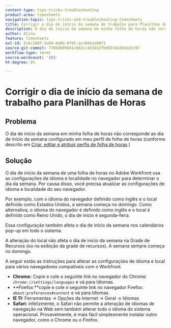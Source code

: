 ```yaml
---
content-type: tips-tricks-troubleshooting
product-area: timesheets
navigation-topic: tips-tricks-and-troubleshooting-timesheets
title: Corrigir o dia de início da semana de trabalho para Planilhas de Horas
description: O dia de início da semana em minha folha de horas não corresponde ao dia de início da semana configurado em meu perfil de folha de horas.
author: Alina
feature: Timesheets
exl-id: 5c6c100f-2a04-4a6b-9f95-acc8de3a90f1
source-git-commit: 7786d899841cb82cc4d3832fb083c6e2bda2e197
workflow-type: tm+mt
source-wordcount: '293'
ht-degree: 0%

---
```


# Corrigir o dia de início da semana de trabalho para Planilhas de Horas

## Problema

O dia de início da semana em minha folha de horas não corresponde ao dia de início da semana configurado em meu perfil de folha de horas (conforme descrito em [Criar, editar e atribuir perfis de folha de horas](../../timesheets/create-and-manage-timesheets/create-timesheet-profiles.md).)

## Solução

O dia de início da semana de uma folha de horas no Adobe Workfront usa as configurações de idioma e localidade no navegador para determinar o dia da semana. Por causa disso, você precisa atualizar as configurações de idioma e localidade do seu navegador. 

Por exemplo, com o idioma do navegador definido como inglês e o local definido como Estados Unidos, a semana começa no domingo. Como alternativa, o idioma do navegador é definido como inglês e o local é definido como Reino Unido, o dia de início é segunda-feira.

Essa configuração também afeta o dia de início da semana nos calendários pop-up em todo o sistema.

A alteração do local não afeta o dia de início da semana na Grade de Recursos (ou na exibição da grade de recursos). A semana sempre começa no domingo.

A seguir estão as instruções para alterar as configurações de idioma e local para vários navegadores compatíveis com o Workfront.

* **Chrome:** Copie e cole o seguinte link no navegador do Chrome: `chrome://settings/languages` e vá para Idiomas.
* **Firefox:**copie e cole o seguinte link no navegador Firefox: `about:preferences#content` e vá para Idiomas.
* **IE 11:** Ferramentas -> Opções da Internet -> Geral -> Idiomas
* **Safari:** infelizmente, o Safari não permite a alteração de idiomas de navegação na Web sem também alterar todo o idioma do sistema operacional. Provavelmente, é mais fácil simplesmente instalar outro navegador, como o Chrome ou o Firefox.

 
